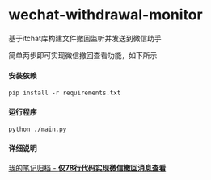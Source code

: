 # wechat-withdrawal-monitor
基于itchat库构建文件撤回监听并发送到微信助手

简单两步即可实现微信撤回查看功能，如下所示


#### 安装依赖
```shell
pip install -r requirements.txt
```

#### 运行程序
```shell
python ./main.py
```

#### 详细说明
[我的笔记归档 - **仅78行代码实现微信撤回消息查看**](https://github.com/alicfeng/note.samego.com/blob/master/Python/%E4%BB%8578%E8%A1%8C%E4%BB%A3%E7%A0%81%E5%AE%9E%E7%8E%B0%E5%BE%AE%E4%BF%A1%E6%92%A4%E5%9B%9E%E6%B6%88%E6%81%AF%E6%9F%A5%E7%9C%8B---Python-itchat.md)